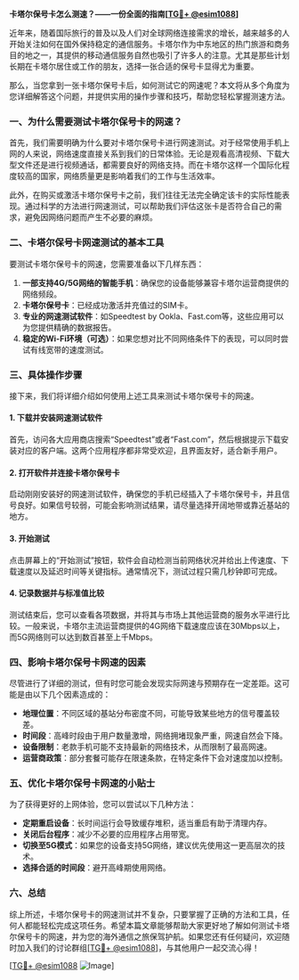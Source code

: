 **卡塔尔保号卡怎么测速？——一份全面的指南[[TG💪+ @esim1088](https://t.me/s/esim1088)]**

近年来，随着国际旅行的普及以及人们对全球网络连接需求的增长，越来越多的人开始关注如何在国外保持稳定的通信服务。卡塔尔作为中东地区的热门旅游和商务目的地之一，其提供的移动通信服务自然也吸引了许多人的注意。尤其是那些计划长期在卡塔尔居住或工作的朋友，选择一张合适的保号卡显得尤为重要。

那么，当您拿到一张卡塔尔保号卡后，如何测试它的网速呢？本文将从多个角度为您详细解答这个问题，并提供实用的操作步骤和技巧，帮助您轻松掌握测速方法。

### 一、为什么需要测试卡塔尔保号卡的网速？

首先，我们需要明确为什么要对卡塔尔保号卡进行网速测试。对于经常使用手机上网的人来说，网络速度直接关系到我们的日常体验。无论是观看高清视频、下载大型文件还是进行视频通话，都需要良好的网络支持。而在卡塔尔这样一个国际化程度较高的国家，网络质量更是影响着我们的工作与生活效率。

此外，在购买或激活卡塔尔保号卡之前，我们往往无法完全确定该卡的实际性能表现。通过科学的方法进行网速测试，可以帮助我们评估这张卡是否符合自己的需求，避免因网络问题而产生不必要的麻烦。

### 二、卡塔尔保号卡网速测试的基本工具

要测试卡塔尔保号卡的网速，您需要准备以下几样东西：

1. **一部支持4G/5G网络的智能手机**：确保您的设备能够兼容卡塔尔运营商提供的网络频段。
2. **卡塔尔保号卡**：已经成功激活并充值过的SIM卡。
3. **专业的网速测试软件**：如Speedtest by Ookla、Fast.com等，这些应用可以为您提供精确的数据报告。
4. **稳定的Wi-Fi环境（可选）**：如果您想对比不同网络条件下的表现，可以同时尝试有线宽带的速度测试。

### 三、具体操作步骤

接下来，我们将详细介绍如何使用上述工具来测试卡塔尔保号卡的网速。

#### 1. 下载并安装网速测试软件

首先，访问各大应用商店搜索“Speedtest”或者“Fast.com”，然后根据提示下载安装对应的客户端。这两个应用程序都非常受欢迎，且界面友好，适合新手用户。

#### 2. 打开软件并连接卡塔尔保号卡

启动刚刚安装好的网速测试软件，确保您的手机已经插入了卡塔尔保号卡，并且信号良好。如果信号较弱，可能会影响测试结果，请尽量选择开阔地带或靠近基站的地方。

#### 3. 开始测试

点击屏幕上的“开始测试”按钮，软件会自动检测当前网络状况并给出上传速度、下载速度以及延迟时间等关键指标。通常情况下，测试过程只需几秒钟即可完成。

#### 4. 记录数据并与标准值比较

测试结束后，您可以查看各项数据，并将其与市场上其他运营商的服务水平进行比较。一般来说，卡塔尔主流运营商提供的4G网络下载速度应该在30Mbps以上，而5G网络则可以达到数百甚至上千Mbps。

### 四、影响卡塔尔保号卡网速的因素

尽管进行了详细的测试，但有时您可能会发现实际网速与预期存在一定差距。这可能是由以下几个因素造成的：

- **地理位置**：不同区域的基站分布密度不同，可能导致某些地方的信号覆盖较差。
- **时间段**：高峰时段由于用户数量激增，网络拥堵现象严重，网速自然会下降。
- **设备限制**：老款手机可能不支持最新的网络技术，从而限制了最高网速。
- **运营商政策**：部分套餐可能存在限速条款，在特定条件下会对速度加以控制。

### 五、优化卡塔尔保号卡网速的小贴士

为了获得更好的上网体验，您可以尝试以下几种方法：

- **定期重启设备**：长时间运行会导致缓存堆积，适当重启有助于清理内存。
- **关闭后台程序**：减少不必要的应用程序占用带宽。
- **切换至5G模式**：如果您的设备支持5G网络，建议优先使用这一更高层次的技术。
- **选择合适的时间段**：避开高峰期使用网络。

### 六、总结

综上所述，卡塔尔保号卡的网速测试并不复杂，只要掌握了正确的方法和工具，任何人都能轻松完成这项任务。希望本篇文章能够帮助大家更好地了解如何测试卡塔尔保号卡的网速，并为您的海外通信之旅保驾护航。如果您还有任何疑问，欢迎随时加入我们的讨论群组[[TG💪+ @esim1088](https://t.me/s/esim1088)]，与其他用户一起交流心得！

[[TG💪+ @esim1088](https://t.me/s/esim1088) ![Image](https://i.postimg.cc/4NQfJmqS/Snipaste-2025-05-13-00-14-12.png)]